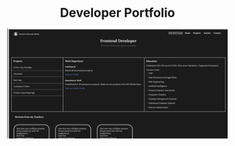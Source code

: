 <div align="center">

<h1>Developer Portfolio</h1>

</div>

<p align="center">
  <img src="Portfolio-Website.PNG" alt="Portfolio Website Screenshot">
</p>
